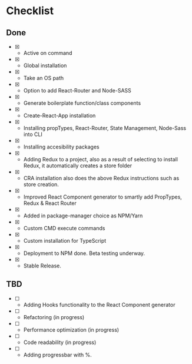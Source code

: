 # Checklist

## Done

- [x] - Active on command
- [x] - Global installation
- [x] - Take an OS path
- [x] - Option to add React-Router and Node-SASS
- [x] - Generate boilerplate function/class components
- [x] - Create-React-App installation
- [x] - Installing propTypes, React-Router, State Management, Node-Sass into CLI
- [x] - Installing accesibility packages
- [x] - Adding Redux to a project, also as a result of selecting to install Redux, it automatically creates a store folder
- [x] - CRA installation also does the above Redux instructions such as store creation.
- [x] - Improved React Component generator to smartly add PropTypes, Redux & React Router
- [x] - Added in package-manager choice as NPM/Yarn
- [x] - Custom CMD execute commands
- [x] - Custom installation for TypeScript
- [x] - Deployment to NPM done. Beta testing underway.
- [x] - Stable Release.

## TBD

- [ ] - Adding Hooks functionality to the React Component generator
- [ ] - Refactoring (in progress)
- [ ] - Performance optimization (in progress)
- [ ] - Code readability (in progress)
- [ ] - Adding progressbar with %.

